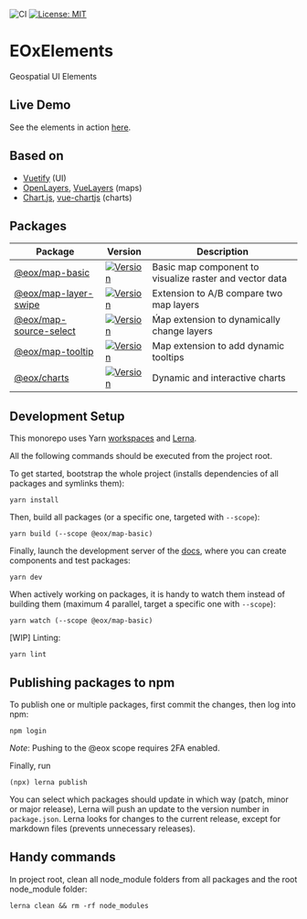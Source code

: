 
![CI](https://github.com/EOX-A/elements/actions/workflows/main.yml/badge.svg)
[![License: MIT](https://img.shields.io/badge/License-MIT-yellow.svg)](https://github.com/EOX-A/elements/blob/main/LICENSE)

# EOxElements
Geospatial UI Elements

## Live Demo
See the elements in action [here](https://eox-a.github.io/elements/examples/).

## Based on
- [Vuetify](https://github.com/vuetifyjs/vuetify) (UI)
- [OpenLayers](https://github.com/openlayers/openlayers), [VueLayers](https://github.com/ghettovoice/vuelayers) (maps)
- [Chart.js](https://github.com/chartjs/Chart.js), [vue-chartjs](https://github.com/apertureless/vue-chartjs) (charts)

## Packages
<table>
  <thead>
    <tr>
      <th>Package</th>
      <th>Version</th>
      <th>Description</th>
    </tr>
  </thead>
  <tbody>
    <tr>
      <td>
        <a href="https://github.com/EOX-A/elements/tree/main/packages/map-basic">@eox/map-basic</a>
      </td>
      <td>
        <a href="https://www.npmjs.com/package/@eox/map-basic">
          <img src="https://img.shields.io/npm/v/@eox/map-basic" alt="Version">
        </a>
      </td>
      <td>
        Basic map component to visualize raster and vector data
      </td>
    </tr>
    <tr>
      <td>
        <a href="https://github.com/EOX-A/elements/tree/main/packages/map-layer-swipe">@eox/map-layer-swipe</a>
      </td>
      <td>
        <a href="https://www.npmjs.com/package/@eox/map-layer-swipe">
          <img src="https://img.shields.io/npm/v/@eox/map-layer-swipe" alt="Version">
        </a>
      </td>
      <td>
        Extension to A/B compare two map layers
      </td>
    </tr>
    <tr>
      <td>
        <a href="https://github.com/EOX-A/elements/tree/main/packages/map-source-select">@eox/map-source-select</a>
      </td>
      <td>
        <a href="https://www.npmjs.com/package/@eox/map-source-select">
          <img src="https://img.shields.io/npm/v/@eox/map-source-select" alt="Version">
        </a>
      </td>
      <td>
        Ḿap extension to dynamically change layers
      </td>
    </tr>
    <tr>
      <td>
        <a href="https://github.com/EOX-A/elements/tree/main/packages/map-tooltip">@eox/map-tooltip</a>
      </td>
      <td>
        <a href="https://www.npmjs.com/package/@eox/map-tooltip">
          <img src="https://img.shields.io/npm/v/@eox/map-tooltip" alt="Version">
        </a>
      </td>
      <td>
        Map extension to add dynamic tooltips
      </td>
    </tr>
    <tr>
      <td>
        <a href="https://github.com/EOX-A/elements/tree/main/packages/charts">@eox/charts</a>
      </td>
      <td>
        <a href="https://www.npmjs.com/package/@eox/charts">
          <img src="https://img.shields.io/npm/v/@eox/charts" alt="Version">
        </a>
      </td>
      <td>
        Dynamic and interactive charts
      </td>
    </tr>
  </tbody>
</table>

## Development Setup
This monorepo uses Yarn [workspaces](https://classic.yarnpkg.com/en/docs/workspaces/) and [Lerna](https://github.com/lerna/lerna).

All the following commands should be executed from the project root.

To get started, bootstrap the whole project (installs dependencies of all packages and symlinks them):
```
yarn install
```

Then, build all packages (or a specific one, targeted with `--scope`):
```
yarn build (--scope @eox/map-basic)
```
Finally, launch the development server of the [docs](./docs), where you can create components and test packages:
```
yarn dev
```
When actively working on packages, it is handy to watch them instead of building them (maximum 4 parallel, target a specific one with `--scope`):
```
yarn watch (--scope @eox/map-basic)
```
[WIP] Linting:
```
yarn lint
```

## Publishing packages to npm
To publish one or multiple packages, first commit the changes, then log into npm:
```
npm login
```
*Note*: Pushing to the @eox scope requires 2FA enabled.

Finally, run
```
(npx) lerna publish
```
You can select which packages should update in which way (patch, minor or major release), Lerna will push an update to the version number in `package.json`. Lerna looks for changes to the current release, except for markdown files (prevents unnecessary releases).

## Handy commands
In project root, clean all node_module folders from all packages and the root node_module folder:
```
lerna clean && rm -rf node_modules
```
